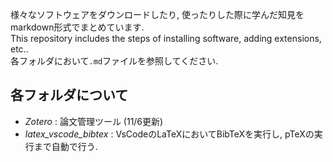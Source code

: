 
様々なソフトウェアをダウンロードしたり, 使ったりした際に学んだ知見をmarkdown形式でまとめています.  
This repository includes the steps of installing software, adding extensions, etc..  
各フォルダにおいて`.md`ファイルを参照してください.

## 各フォルダについて
- *Zotero* : 論文管理ツール (11/6更新)
- *latex_vscode_bibtex* : VsCodeのLaTeXにおいてBibTeXを実行し, pTeXの実行まで自動で行う.
